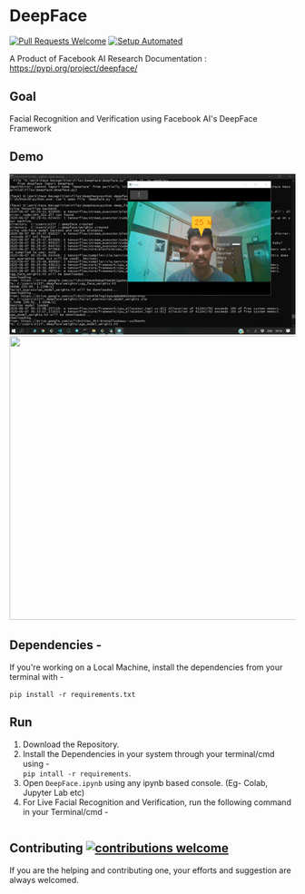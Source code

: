 # DeepFace

[![Pull Requests Welcome](https://img.shields.io/badge/PRs-welcome-brightgreen.svg?style=flat)](http://makeapullrequest.com)
[![Setup Automated](https://img.shields.io/badge/setup-automated-blue?logo=gitpod)](https://gitpod.io/from-referrer/)

</u>A Product of Facebook AI Research</u>
Documentation : https://pypi.org/project/deepface/

## Goal

Facial Recognition and Verification using Facebook AI's DeepFace Framework

## Demo

![](Asstes/123.gif)
<img src="https://github.com/rahulbordoloi/Facial-Recognition-Verification/blob/master/DeepFace/Asstes/Rahul-Capture.PNG" width="800" height="500">

## Dependencies - 

If you're working on a Local Machine, install the dependencies from your terminal with -
```
pip install -r requirements.txt
 ```
 
## Run

1. Download the Repository.
2. Install the Dependencies in your system through your terminal/cmd using - <br>
```pip intall -r requirements```.
3. Open ```DeepFace.ipynb``` using any ipynb based console. (Eg- Colab, Jupyter Lab etc)
4. For Live Facial Recognition and Verification, run the following command in your Terminal/cmd - <br>
```python deep_face.py
```
## Contributing [![contributions welcome](https://img.shields.io/badge/contributions-welcome-brightgreen.svg?style=flat)](https://github.com/dwyl/esta/issues)

If you are the helping and contributing one, your efforts and suggestion are always welcomed.
